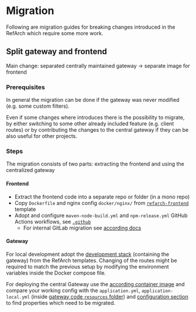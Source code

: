 # Migration

Following are migration guides for breaking changes introduced in the RefArch which require some more work.

## Split gateway and frontend

Main change: separated centrally maintained gateway -> separate image for frontend

### Prerequisites

In general the migration can be done if the gateway was never modified (e.g. some custom filters).

Even if some changes where introduces there is the possibility to migrate, by either switching to some other already
included feature (e.g. client routes) or by contributing the changes to the central gateway if they can be also useful
for other projects.

### Steps

The migration consists of two parts: extracting the frontend and using the centralized gateway

#### Frontend

- Extract the frontend code into a separate repo or folder (in a mono repo)
- Copy `Dockerfile` and nginx config `docker/nginx/` from [`refarch-frontend`](https://github.com/it-at-m/refarch-templates/tree/main/refarch-frontend) template
- Adopt and configure `maven-node-build.yml` and `npm-release.yml` GitHub Actions workflows, see [`.github`](https://github.com/it-at-m/refarch-templates/tree/main/.github/workflows)
  - For internal GitLab migration see [according docs](https://git.muenchen.de/ccse/cicd/docs-gitlab-runner/-/blob/main-2.x/Migration.adoc?ref_type=heads#user-content-migration-refarch-api-gateway-integriertes-frontend-eigener-service-f%C3%BCr-frontend)

#### Gateway

For local development adopt the [development stack](../templates/develop.md#container-engine) (containing the gateway) from
the RefArch templates. Changing of the routes might be required to match the previous setup by modifying the environment
variables inside the Docker compose file.

For deploying the central Gateway use the [according container image](../gateway.md#usage) and compare your working config with the `application.yml`,
`application-local.yml` (inside [gateway code `resources` folder](https://github.com/it-at-m/refarch/tree/main/refarch-gateway/src/main/resources))
and [configuration section](../gateway.md#configuration) to find properties which need to be migrated.
